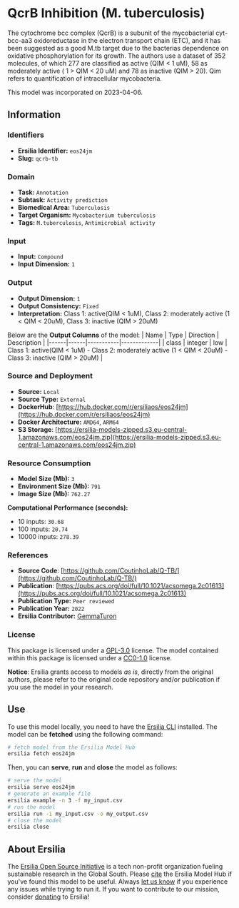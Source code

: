 # QcrB Inhibition (M. tuberculosis)

The cytochrome bcc complex (QcrB) is a subunit of the mycobacterial cyt-bcc-aa3 oxidoreductase in the electron transport chain (ETC), and it has been suggested as a good M.tb target due to the bacterias dependence on oxidative phosphorylation for its growth. The authors use a dataset of 352 molecules, of which 277 are classified as active (QIM < 1 uM), 58 as moderately active ( 1 > QIM < 20 uM) and 78 as inactive (QIM > 20). Qim refers to quantification of intracellular mycobacteria.

This model was incorporated on 2023-04-06.


## Information
### Identifiers
- **Ersilia Identifier:** `eos24jm`
- **Slug:** `qcrb-tb`

### Domain
- **Task:** `Annotation`
- **Subtask:** `Activity prediction`
- **Biomedical Area:** `Tuberculosis`
- **Target Organism:** `Mycobacterium tuberculosis`
- **Tags:** `M.tuberculosis`, `Antimicrobial activity`

### Input
- **Input:** `Compound`
- **Input Dimension:** `1`

### Output
- **Output Dimension:** `1`
- **Output Consistency:** `Fixed`
- **Interpretation:** Class 1: active(QIM < 1uM), Class 2: moderately active (1 < QIM < 20uM), Class 3: inactive (QIM > 20uM)

Below are the **Output Columns** of the model:
| Name | Type | Direction | Description |
|------|------|-----------|-------------|
| class | integer | low | Class 1: active(QIM < 1uM) - Class 2: moderately active (1 < QIM < 20uM) - Class 3: inactive (QIM > 20uM) |


### Source and Deployment
- **Source:** `Local`
- **Source Type:** `External`
- **DockerHub**: [https://hub.docker.com/r/ersiliaos/eos24jm](https://hub.docker.com/r/ersiliaos/eos24jm)
- **Docker Architecture:** `AMD64`, `ARM64`
- **S3 Storage**: [https://ersilia-models-zipped.s3.eu-central-1.amazonaws.com/eos24jm.zip](https://ersilia-models-zipped.s3.eu-central-1.amazonaws.com/eos24jm.zip)

### Resource Consumption
- **Model Size (Mb):** `3`
- **Environment Size (Mb):** `791`
- **Image Size (Mb):** `762.27`

**Computational Performance (seconds):**
- 10 inputs: `30.68`
- 100 inputs: `20.74`
- 10000 inputs: `278.39`

### References
- **Source Code**: [https://github.com/CoutinhoLab/Q-TB/](https://github.com/CoutinhoLab/Q-TB/)
- **Publication**: [https://pubs.acs.org/doi/full/10.1021/acsomega.2c01613](https://pubs.acs.org/doi/full/10.1021/acsomega.2c01613)
- **Publication Type:** `Peer reviewed`
- **Publication Year:** `2022`
- **Ersilia Contributor:** [GemmaTuron](https://github.com/GemmaTuron)

### License
This package is licensed under a [GPL-3.0](https://github.com/ersilia-os/ersilia/blob/master/LICENSE) license. The model contained within this package is licensed under a [CC0-1.0](LICENSE) license.

**Notice**: Ersilia grants access to models _as is_, directly from the original authors, please refer to the original code repository and/or publication if you use the model in your research.


## Use
To use this model locally, you need to have the [Ersilia CLI](https://github.com/ersilia-os/ersilia) installed.
The model can be **fetched** using the following command:
```bash
# fetch model from the Ersilia Model Hub
ersilia fetch eos24jm
```
Then, you can **serve**, **run** and **close** the model as follows:
```bash
# serve the model
ersilia serve eos24jm
# generate an example file
ersilia example -n 3 -f my_input.csv
# run the model
ersilia run -i my_input.csv -o my_output.csv
# close the model
ersilia close
```

## About Ersilia
The [Ersilia Open Source Initiative](https://ersilia.io) is a tech non-profit organization fueling sustainable research in the Global South.
Please [cite](https://github.com/ersilia-os/ersilia/blob/master/CITATION.cff) the Ersilia Model Hub if you've found this model to be useful. Always [let us know](https://github.com/ersilia-os/ersilia/issues) if you experience any issues while trying to run it.
If you want to contribute to our mission, consider [donating](https://www.ersilia.io/donate) to Ersilia!
